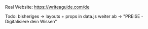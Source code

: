 Real Website: https://writeaguide.com/de

Todo: 
bisheriges -> layouts + props in data.js
weiter ab -> "PREISE - Digitalisiere dein Wissen"
